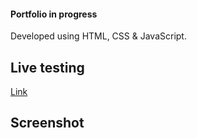 #### Portfolio in progress

Developed using HTML, CSS & JavaScript.

## Live testing
[Link](https://henriedwards.netlify.app)

## Screenshot
